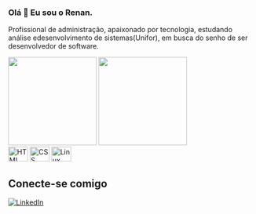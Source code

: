 ### Olá 👋 Eu sou o Renan.
Profissional de administração, apaixonado por tecnologia, estudando análise edesenvolvimento de sistemas(Unifor), em busca do senho de ser desenvolvedor de software.
<div>
<img height="180cm" src="https://github-readme-stats.vercel.app/api?username=RenanPortes&theme=transparent&bg_color=000&border_color=30A3DC&show_icons=true&icon_color=30A3DC&title_color=E94D5F&text_color=FFF">
<img height="180cm" src="https://github-readme-stats-git-masterrstaa-rickstaa.vercel.app/api/top-langs/?username=RenanPortes&bg_color=000&border_color=30A3DC&title_color=E94D5F&text_color=FFF)">         
</div>

</div style="display: inline_block"<br>
<img allign="center" height="30" width="40"  src="https://img.shields.io/badge/HTML5-000?style=for-the-badge&logo=html5" alt="HTML">
<img allign="center" height="30" width="40"  src="https://img.shields.io/badge/CSS3-000?style=for-the-badge&logo=css3&logoColor=264CE4" alt="CSS">
<img allign="center" height="30" width="40"  src="https://cdn.jsdelivr.net/gh/devicons/devicon/icons/linux/linux-original.svg" alt="Linux">

## Conecte-se comigo
[![LinkedIn](https://img.shields.io/badge/LinkedIn-000?style=for-the-badge&logo=linkedin&logoColor=0E76A8)](https://www.linkedin.com/in/renan-portes-adm/)
